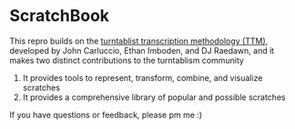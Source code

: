 # ScratchBook

This repro builds on the <a href="https://www.ttm-dj.com/" target="_blank">turntablist transcription methodology (TTM)</a>, developed by John Carluccio, Ethan Imboden, and DJ Raedawn, and it makes two distinct contributions to the turntablism community

1) It provides tools to represent, transform, combine, and visualize scratches 
2) It provides a comprehensive library of popular and possible scratches

If you have questions or feedback, please pm me :)
